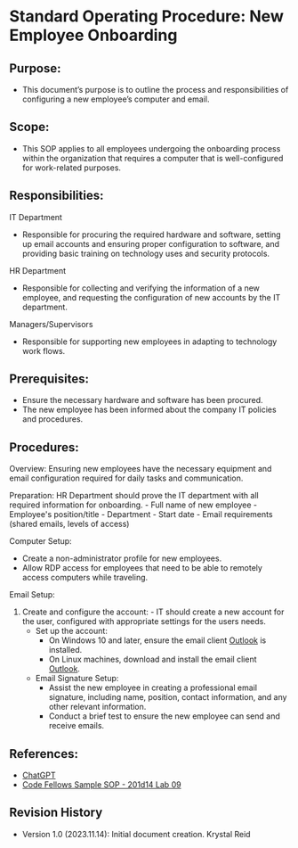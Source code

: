 # Standard Operating Procedure: New Employee Onboarding 

## Purpose:
- This document’s purpose is to outline the process and responsibilities of configuring a new employee’s computer and email.

## Scope:
- This SOP applies to all employees undergoing the onboarding process within the organization that requires a computer that is well-configured for work-related purposes.

## Responsibilities:
IT Department 
  - Responsible for procuring the required hardware and software, setting up email accounts and ensuring proper configuration to software, and providing basic training on technology uses and security protocols.

HR Department
  - Responsible for collecting and verifying the information of a new employee, and requesting the configuration of new accounts by the IT department.

Managers/Supervisors
  - Responsible for supporting new employees in adapting to technology work flows.

## Prerequisites:
- Ensure the necessary hardware and software has been procured.
- The new employee has been informed about the company IT policies and procedures.

## Procedures:
Overview: Ensuring new employees have the necessary equipment and email configuration required for daily tasks and communication. 

Preparation:
  HR Department should prove the IT department with all required information for onboarding.
    - Full name of new employee
    - Employee's position/title
    - Department
    - Start date 
    - Email requirements (shared emails, levels of access)

Computer Setup:
  - Create a non-administrator profile for new employees.
  - Allow RDP access for employees that need to be able to remotely access computers while traveling.

Email Setup:
  1. Create and configure the account:
    - IT should create a new account for the user, configured with appropriate settings for the users needs.
       - Set up the account:
           - On Windows 10 and later, ensure the email client [Outlook](https://go.microsoft.com/fwlink/p/?linkid=844652) is installed.
           - On Linux machines, download and install the email client [Outlook](https://www.linuxfordevices.com/tutorials/linux/install-outlook-on-linux).
       - Email Signature Setup:
           - Assist the new employee in creating a professional email signature, including name, position, contact information, and any other relevant information.
           - Conduct a brief test to ensure the new employee can send and receive emails.  

##  References: 
- [ChatGPT](https://chat.openai.com/share/52ba4d5c-b97f-4dab-a2bf-c81ce844abda)
- [Code Fellows Sample SOP - 201d14 Lab 09](https://codefellows.github.io/ops-201-guide/curriculum/class-09/lab/SOP-new-employee.html)

## Revision History
- Version 1.0 (2023.11.14): Initial document creation. Krystal Reid
